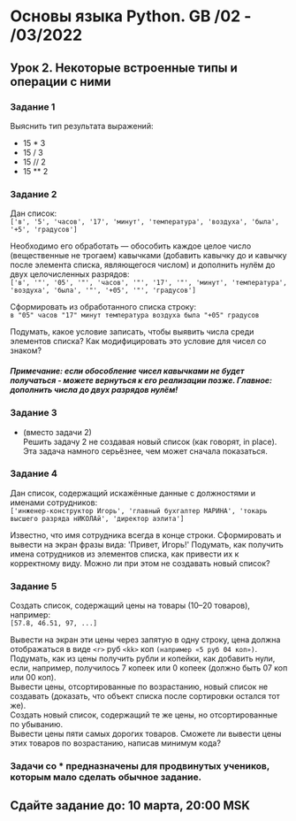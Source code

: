 # Основы языка Python. GB /02 - /03/2022 
## Урок 2. Некоторые встроенные типы и операции с ними

### Задание 1
Выяснить тип результата выражений:  
- 15 * 3
- 15 / 3
- 15 // 2
- 15 ** 2  

### Задание 2
Дан список:  
`['в', '5', 'часов', '17', 'минут', 'температура', 'воздуха', 'была', '+5', 'градусов']`

Необходимо его обработать — обособить каждое целое число (вещественные не трогаем) кавычками (добавить кавычку до и кавычку после элемента списка, являющегося числом) и дополнить нулём до двух целочисленных разрядов:  
`['в', '"', '05', '"', 'часов', '"', '17', '"', 'минут', 'температура', 'воздуха', 'была', '"', '+05', '"', 'градусов']`

Сформировать из обработанного списка строку:  
`в "05" часов "17" минут температура воздуха была "+05" градусов`

Подумать, какое условие записать, чтобы выявить числа среди элементов списка? Как модифицировать это условие для чисел со знаком?  

##### Примечание: если обособление чисел кавычками не будет получаться - можете вернуться к его реализации позже. Главное: дополнить числа до двух разрядов нулём!  

### Задание 3
* (вместо задачи 2)  
Решить задачу 2 не создавая новый список (как говорят, in place). Эта задача намного серьёзнее, чем может сначала показаться.

### Задание 4
Дан список, содержащий искажённые данные с должностями и именами сотрудников:  
`['инженер-конструктор Игорь', 'главный бухгалтер МАРИНА', 'токарь высшего разряда нИКОЛАй', 'директор аэлита']`

Известно, что имя сотрудника всегда в конце строки. Сформировать и вывести на экран фразы вида: 'Привет, Игорь!' Подумать, как получить имена сотрудников из элементов списка, как привести их к корректному виду. Можно ли при этом не создавать новый список?  

### Задание 5
Создать список, содержащий цены на товары (10–20 товаров), например:  
`[57.8, 46.51, 97, ...]`

Вывести на экран эти цены через запятую в одну строку, цена должна отображаться в виде `<r>` руб `<kk>` коп `(например «5 руб 04 коп»)`. Подумать, как из цены получить рубли и копейки, как добавить нули, если, например, получилось 7 копеек или 0 копеек (должно быть 07 коп или 00 коп).  
Вывести цены, отсортированные по возрастанию, новый список не создавать (доказать, что объект списка после сортировки остался тот же).  
Создать новый список, содержащий те же цены, но отсортированные по убыванию.  
Вывести цены пяти самых дорогих товаров. Сможете ли вывести цены этих товаров по возрастанию, написав минимум кода?

### Задачи со * предназначены для продвинутых учеников, которым мало сделать обычное задание.

## Сдайте задание до: 10 марта, 20:00 MSK